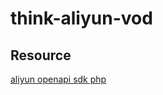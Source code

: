 # think-aliyun-vod
## Resource
[aliyun openapi sdk php](https://github.com/aliyun/openapi-sdk-php/blob/master/README-CN.md)
